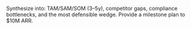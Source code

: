 
Synthesize into: TAM/SAM/SOM (3–5y), competitor gaps, compliance bottlenecks, and the most defensible wedge. Provide a milestone plan to $10M ARR.
